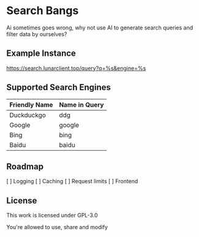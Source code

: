# Search Bangs

Ai sometimes goes wrong, why not use AI to generate search queries and filter data by ourselves?

## Example Instance

https://search.lunarclient.top/query?q=%s&engine=%s

## Supported Search Engines

| Friendly Name | Name in Query |
| ------------- | ------------- |
| Duckduckgo    | ddg           |
| Google        | google        |
| Bing          | bing          |
| Baidu         | baidu         |

## Roadmap

[ ] Logging
[ ] Caching
[ ] Request limits
[ ] Frontend

## License

This work is licensed under GPL-3.0

You're allowed to use, share and modify